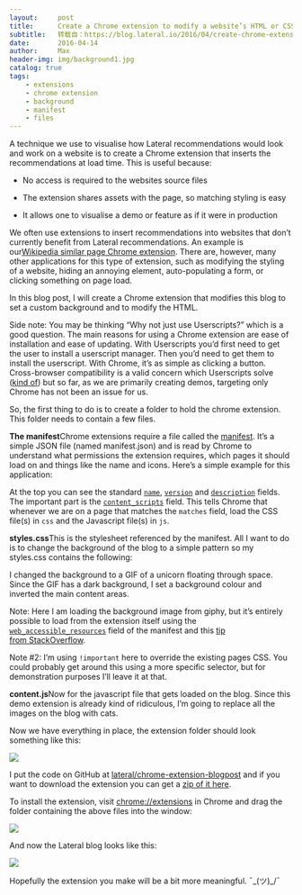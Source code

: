 ```yaml
---
layout:     post
title:      Create a Chrome extension to modify a website’s HTML or CSS
subtitle:   转载自：https://blog.lateral.io/2016/04/create-chrome-extension-modify-websites-html-css/
date:       2016-04-14
author:     Max
header-img: img/background1.jpg
catalog: true
tags:
    - extensions
    - chrome extension
    - background
    - manifest
    - files
---
```


A technique we use to visualise how Lateral recommendations would look and work on a website is to create a Chrome extension that inserts the recommendations at load time. This is useful because:

- No access is required to the websites source files

- The extension shares assets with the page, so matching styling is easy

- It allows one to visualise a demo or feature as if it were in production


We often use extensions to insert recommendations into websites that don’t currently benefit from Lateral recommendations. An example is our[Wikipedia similar page Chrome extension](https://chrome.google.com/webstore/detail/wikipedia-recommendations/ibabphmjpolljfillmhiikhdohbolado). There are, however, many other applications for this type of extension, such as modifying the styling of a website, hiding an annoying element, auto-populating a form, or clicking something on page load.

In this blog post, I will create a Chrome extension that modifies this blog to set a custom background and to modify the HTML.

Side note: You may be thinking “Why not just use Userscripts?” which is a good question. The main reasons for using a Chrome extension are ease of installation and ease of updating. With Userscripts you’d first need to get the user to install a userscript manager. Then you’d need to get them to install the userscript. With Chrome, it’s as simple as clicking a button. Cross-browser compatibility is a valid concern which Userscripts solve ([kind of](http://wiki.greasespot.net/Cross-browser_userscripting)) but so far, as we are primarily creating demos, targeting only Chrome has not been an issue for us.

So, the first thing to do is to create a folder to hold the chrome extension. This folder needs to contain a few files.

**The manifest**Chrome extensions require a file called the [manifest](https://developer.chrome.com/extensions/manifest). It’s a simple JSON file (named manifest.json) and is read by Chrome to understand what permissions the extension requires, which pages it should load on and things like the name and icons. Here’s a simple example for this application:

At the top you can see the standard [`name`](https://developer.chrome.com/extensions/manifest/name#name), [`version`](https://developer.chrome.com/extensions/manifest/version) and [`description`](https://developer.chrome.com/extensions/manifest/description) fields. The important part is the [`content_scripts`](https://developer.chrome.com/extensions/content_scripts) field. This tells Chrome that whenever we are on a page that matches the `matches` field, load the CSS file(s) in `css` and the Javascript file(s) in `js`.

**styles.css**This is the stylesheet referenced by the manifest. All I want to do is to change the background of the blog to a simple pattern so my styles.css contains the following:

I changed the background to a GIF of a unicorn floating through space. Since the GIF has a dark background, I set a background colour and inverted the main content areas.

Note: Here I am loading the background image from giphy, but it’s entirely possible to load from the extension itself using the [`web_accessible_resources`](https://developer.chrome.com/extensions/manifest/web_accessible_resources) field of the manifest and this [tip from StackOverflow](http://stackoverflow.com/a/8864212).

Note #2: I’m using `!important` here to override the existing pages CSS. You could probably get around this using a more specific selector, but for demonstration purposes I’ll leave it at that.

**content.js**Now for the javascript file that gets loaded on the blog. Since this demo extension is already kind of ridiculous, I’m going to replace all the images on the blog with cats.

Now we have everything in place, the extension folder should look something like this:

![](https://blog.lateral.io/wp-content/uploads/2016/04/68C8850273CDA33D9F069A614EC985AC.png)


I put the code on GitHub at [lateral/chrome-extension-blogpost](https://github.com/lateral/chrome-extension-blogpost) and if you want to download the extension you can get a [zip of it here](https://github.com/lateral/chrome-extension-blogpost/archive/master.zip).

To install the extension, visit [chrome://extensions](chrome://extensions/.) in Chrome and drag the folder containing the above files into the window:

![](https://blog.lateral.io/wp-content/uploads/2016/04/chrome-install-demo.gif)


And now the Lateral blog looks like this:

![](https://blog.lateral.io/wp-content/uploads/2016/04/modify-css.png)


Hopefully the extension you make will be a bit more meaningful. ¯\_(ツ)_/¯

